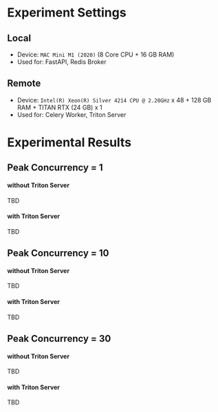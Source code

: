 # Experiment Settings

## Local
- Device: `MAC Mini M1 (2020)` (8 Core CPU + 16 GB RAM)
- Used for: FastAPI, Redis Broker

## Remote
- Device: `Intel(R) Xeon(R) Silver 4214 CPU @ 2.20GHz` x 48 + 128 GB RAM + TITAN RTX (24 GB) x 1
- Used for: Celery Worker, Triton Server

# Experimental Results

## Peak Concurrency = 1

#### without Triton Server
TBD

#### with Triton Server
TBD

## Peak Concurrency = 10

#### without Triton Server
TBD

#### with Triton Server
TBD

## Peak Concurrency = 30

#### without Triton Server
TBD

#### with Triton Server
TBD
